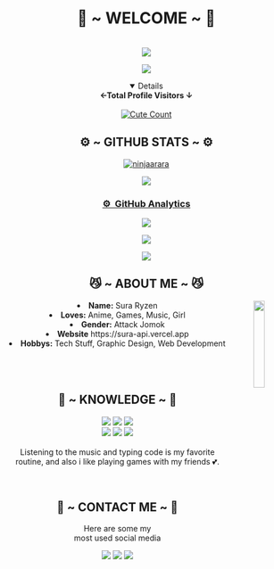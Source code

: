 <body>
  <center>
<h1 align="center"> 💖 ~ WELCOME ~ 💖 </h1>
<br>
<!--<p align="center">
  <p align="center">
    <a href="https://sura-api.vercel.app/">
        <img
            src="https://readme-typing-svg.herokuapp.com?size=13&width=275&lines=Selamat+Datang+Di+Github+ninjaarara"
            alt="ninjaarara"
        />
    </a>
</p>-->
<a href="https://github.com/ninjaarara"><img src="https://c.tenor.com/n8X8R46rIk0AAAAd/kanna.gif" />
</p>
  <a href="https://github.com/ninjaarara"><img src="https://cardivo.vercel.app/api?name=Sura&description=Hi,%20Im%20Sura%20Ryzen%20and%20i%20love%20watching%20Anime&image=https://telegra.ph/file/a7ac2b46f82ef7ea083f9.jpg/revision/latest?cb=20200606024545&usqp=CAU&usqp=CAU&backgroundColor=%23ecf0f1&instagram=ryzen_vermillion&github=ninjaarara&pattern=leaf&colorPattern=%23eaeaea" /><a>
</p>

<details open align="center">
<summary><b>←Total Profile Visitors ↓</b></summary>
<br>
<a href="https://www.instagram.com/fatih_frdaus"><img alt="Cute Count" src="https://count.getloli.com/get/@ninjaarara?theme=rule34"/></a>
</details>
</div>

<!--[![An image of @ninjaarara's Holopin badges, which is a link to view their full Holopin profile](https://holopin.me/ninjaarara)](https://holopin.io/@ninjaarara)-->
    
<h2 align="center"> ⚙️ ~ GITHUB STATS ~ ⚙️ </h2>

<div align="center">
<a href="https://github.com/ninjaarara"><p><img src="https://github-readme-stats.vercel.app/api/top-langs?username=ninjaarara&show_icons=true&locale=en&layout=compact" alt="ninjaarara" /></p>
<a href="https://github.com/ninjaarara">
  
  ![](https://github-profile-summary-cards.vercel.app/api/cards/profile-details?username=ninjaarara&theme=monokai)
</div>

### ⚙ &nbsp;GitHub Analytics

<p align="center">
  <a href="https://github.com/ninjaarara"><img src="https://github-readme-stats.vercel.app/api?username=ninjaarara&theme=tokyonight&show_icons=true" /></a>
</p>

<p align="center">
  <a href="https://github.com/ninjaarara"><img src="https://github-readme-streak-stats.herokuapp.com/?user=ninjaarara&theme=tokyonight&hide_border=false&properties=background&border=%239611C5FF" /><a>
</p>
  
<p align="center">
  <a href="https://github.com/ninjaarara"><img src="https://github-profile-trophy.vercel.app/?username=ninjaarara&theme=radical&margin-w=20&no-bg=true&no-frame=false" /><a>
</p>
    
<div>
<h2 align="center"> 😼 ~ ABOUT ME ~ 😼 </h2>
  <div align="center">
<img src="https://i.pinimg.com/originals/5c/d2/90/5cd2906d33a3f83dc5136885da7f34ed.gif" align="right" width="20%">
  </div>
<li>
 <b>Name:</b> Sura Ryzen
</li>
<li>
<b>Loves:</b> Anime, Games, Music, Girl
</li>
<li>
<b>Gender:</b> Attack Jomok
</li>
<li>
<b>Website</b> https://sura-api.vercel.app
</li>
<li>
<b>Hobbys:</b> Tech Stuff, Graphic Design, Web Development
</li>

<br>
<br>
<br>

</div>
<div>
<h2 align="center"> 📇 ~ KNOWLEDGE ~ 📇 </h2>

<p align="center">
    <img src="https://img.shields.io/badge/adobe%20photoshop%20-%2331A8FF.svg?&style=for-the-badge&logo=adobe%20photoshop&logoColor=white"/>
    <img src="https://img.shields.io/badge/html5%20-%23E34F26.svg?&style=for-the-badge&logo=html5&logoColor=white"/>
    <img src="https://img.shields.io/badge/css3%20-%231572B6.svg?&style=for-the-badge&logo=css3&logoColor=white"/>
<br>
    <img src="https://img.shields.io/badge/node.js%20-%2343853D.svg?&style=for-the-badge&logo=node.js&logoColor=white"/>
    <img src="https://img.shields.io/badge/javascript%20-%23323330.svg?&style=for-the-badge&logo=javascript&logoColor=%23F7DF1E"/>
    <img src="https://img.shields.io/badge/git%20-%23F05033.svg?&style=for-the-badge&logo=git&logoColor=white"/>
<br>
<br>
Listening to the music and typing code is my favorite routine, and also i like playing games with my friends 💕.
</p>
<br>
<h2 align="center"> 📝 ~ CONTACT ME ~ 📝 </h2>

<p align="center">Here are some my <br>
most used social media</p>

<p align="center">
<a href="https://www.facebook.com/Nao.Tomori.UwU" target="_blank"><img src="https://img.shields.io/badge/-Sura%20Ryzen?&style=for-the-badge&logo=Facebook&logoColor=white"/></a>
<a href="https://www.instagram.com/ryzen_vermillion" target="_blank"><img src="https://img.shields.io/badge/-Sura_Vermillion-lightgrey?&style=for-the-badge&logo=Instagram&logoColor=white"/></a>
<a href="https://www.youtube.com/c/akiraid" target="_blank"><img src="https://img.shields.io/badge/-Akira%20ID-red?&style=for-the-badge&logo=Youtube&logoColor=white"/></a>
</p>
</div>
</center>
</body>
